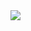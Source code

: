 <img src="https://capsule-render.vercel.app/api?type=waving&color=0:ed9d0b,100:f94001&       height=250&section=header&text=Ljhee's%20Github&fontSize=70&animation=fadeIn&fontcolor=d6ace6" />
